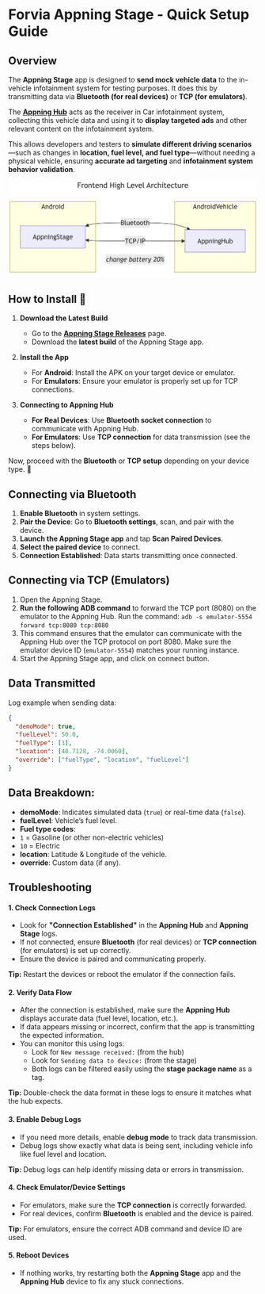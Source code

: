 # Forvia Appning Stage - Quick Setup Guide

## Overview

The **Appning Stage** app is designed to **send mock vehicle data** to the in-vehicle infotainment system for testing purposes. It does this by transmitting data via **Bluetooth (for real devices)** or **TCP (for emulators)**.

The **[Appning Hub](<https://github.com/faurecia-aptoide/appning-hub>)** acts as the receiver in Car infotainment system, collecting this vehicle data and using it to **display targeted ads** and other relevant content on the infotainment system.

This allows developers and testers to **simulate different driving scenarios**—such as changes in **location, fuel level, and fuel type**—without needing a physical vehicle, ensuring **accurate ad targeting** and **infotainment system behavior validation**.


![Appning Stage UI](assets/architecture.png)

## How to Install 🚀

1. **Download the Latest Build**  
   - Go to the **[Appning Stage Releases](https://github.com/faurecia-aptoide/appning-stage/releases)** page.  
   - Download the **latest build** of the Appning Stage app.  

2. **Install the App**  
   - For **Android**: Install the APK on your target device or emulator.  
   - For **Emulators**: Ensure your emulator is properly set up for TCP connections.  

3. **Connecting to Appning Hub**  
   - **For Real Devices**: Use **Bluetooth socket connection** to communicate with Appning Hub.  
   - **For Emulators**: Use **TCP connection** for data transmission (see the steps below).  

Now, proceed with the **Bluetooth** or **TCP setup** depending on your device type. 🚀


## Connecting via Bluetooth
1. **Enable Bluetooth** in system settings.
2. **Pair the Device**: Go to **Bluetooth settings**, scan, and pair with the device.
3. **Launch the Appning Stage app** and tap **Scan Paired Devices**.
4. **Select the paired device** to connect.
5. **Connection Established**: Data starts transmitting once connected.

## Connecting via TCP (Emulators)
1. Open the Appning Stage.
2. **Run the following ADB command** to forward the TCP port (8080) on the emulator to the Appning Hub.
   Run the command: `adb -s emulator-5554 forward tcp:8080 tcp:8080`
4. This command ensures that the emulator can communicate with the Appning Hub over the TCP protocol on port 8080. Make sure the emulator device ID (`emulator-5554`) matches your running instance.
5. Start the Appning Stage app, and click on connect button.

## Data Transmitted
Log example when sending data:

```json
{
  "demoMode": true,
  "fuelLevel": 50.0,
  "fuelType": [1],
  "location": [40.7128, -74.0060],
  "override": ["fuelType", "location", "fuelLevel"]
}
```

## Data Breakdown:
- **demoMode**: Indicates simulated data (`true`) or real-time data (`false`).
- **fuelLevel**: Vehicle’s fuel level.
-   **Fuel type codes**:  
  - `1` = Gasoline (or other non-electric vehicles)  
  - `10` = Electric
- **location**: Latitude & Longitude of the vehicle.
- **override**: Custom data (if any).

## Troubleshooting

#### 1. Check Connection Logs
- Look for **"Connection Established"** in the **Appning Hub** and **Appning Stage** logs.
- If not connected, ensure **Bluetooth** (for real devices) or **TCP connection** (for emulators) is set up correctly.
- Ensure the device is paired and communicating properly.

**Tip:** Restart the devices or reboot the emulator if the connection fails.

#### 2. Verify Data Flow
- After the connection is established, make sure the **Appning Hub** displays accurate data (fuel level, location, etc.).
- If data appears missing or incorrect, confirm that the app is transmitting the expected information.
- You can monitor this using logs:
  - Look for `New message received:` (from the hub)
  - Look for `Sending data to device:` (from the stage)
  - Both logs can be filtered easily using the **stage package name** as a tag.

**Tip:** Double-check the data format in these logs to ensure it matches what the hub expects.

#### 3. Enable Debug Logs
- If you need more details, enable **debug mode** to track data transmission.
- Debug logs show exactly what data is being sent, including vehicle info like fuel level and location.

**Tip:** Debug logs can help identify missing data or errors in transmission.

#### 4. Check Emulator/Device Settings
- For emulators, make sure the **TCP connection** is correctly forwarded.
- For real devices, confirm **Bluetooth** is enabled and the device is paired.

**Tip:** For emulators, ensure the correct ADB command and device ID are used.

#### 5. Reboot Devices
- If nothing works, try restarting both the **Appning Stage** app and the **Appning Hub** device to fix any stuck connections.


